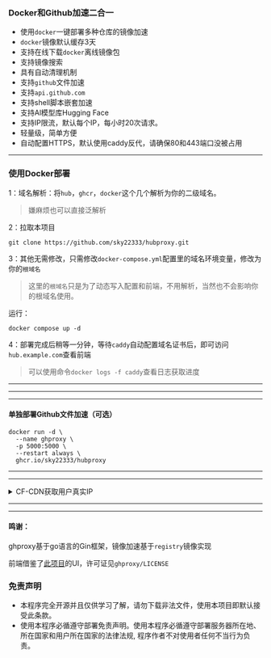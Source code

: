 ### Docker和Github加速二合一

- 使用`docker`一键部署多种仓库的镜像加速
- `docker`镜像默认缓存3天
- 支持在线下载`docker`离线镜像包
- 支持镜像搜索
- 具有自动清理机制
- 支持`github`文件加速
- 支持`api.github.com`
- 支持shell脚本嵌套加速
- 支持Al模型库Hugging Face
- 支持IP限流，默认每个IP，每小时20次请求。
- 轻量级，简单方便
- 自动配置HTTPS，默认使用caddy反代，请确保80和443端口没被占用

---

### 使用Docker部署

1：域名解析：将`hub`，`ghcr`，`docker`这个几个解析为你的二级域名。

> 嫌麻烦也可以直接泛解析


2：拉取本项目
```
git clone https://github.com/sky22333/hubproxy.git
```


3：其他无需修改，只需修改`docker-compose.yml`配置里的域名环境变量，修改为你的`根域名`

> 这里的`根域名`只是为了动态写入配置和前端，不用解析，当然也不会影响你的根域名使用。

运行：
```
docker compose up -d
```

4：部署完成后稍等一分钟，等待`caddy`自动配置域名证书后，即可访问`hub.example.com`查看前端

> 可以使用命令`docker logs -f caddy`查看日志获取进度



---
---
---

#### 单独部署Github文件加速（可选）
```
docker run -d \
  --name ghproxy \
  -p 5000:5000 \
  --restart always \
  ghcr.io/sky22333/hubproxy
```

---
---


<details>
  <summary>CF-CDN获取用户真实IP</summary>
  

-   替换`Caddyfile`配置

```
hub.{$DOMAIN} {
    reverse_proxy * ghproxy:5000 {
        header_up X-Real-IP {http.request.header.CF-Connecting-IP}
        header_up X-Forwarded-For {http.request.header.CF-Connecting-IP}
        header_up X-Forwarded-Proto {http.request.scheme}
        header_up CF-IPCountry {http.request.header.CF-IPCountry}
    }
}

docker.{$DOMAIN} {
    @v2_manifest_blob path_regexp v2_rewrite ^/v2/([^/]+)/(manifests|blobs)/(.*)$
    handle @v2_manifest_blob {
        rewrite * /v2/library/{re.v2_rewrite.1}/{re.v2_rewrite.2}/{re.v2_rewrite.3}
    }

    reverse_proxy * docker:5000 {
        header_up X-Real-IP {http.request.header.CF-Connecting-IP}
        header_up X-Forwarded-For {http.request.header.CF-Connecting-IP}
        header_up X-Forwarded-Proto {http.request.scheme}
        header_up CF-IPCountry {http.request.header.CF-IPCountry}
    }
}

ghcr.{$DOMAIN} {
    reverse_proxy * ghcr:5000 {
        header_up X-Real-IP {http.request.header.CF-Connecting-IP}
        header_up X-Forwarded-For {http.request.header.CF-Connecting-IP}
        header_up X-Forwarded-Proto {http.request.scheme}
        header_up CF-IPCountry {http.request.header.CF-IPCountry}
    }
}
```

</details>


---
---

#### 鸣谢：

ghproxy基于go语言的Gin框架，镜像加速基于`registry`镜像实现

前端借鉴了[此项目](https://github.com/WJQSERVER-STUDIO/ghproxy)的UI，许可证见`ghproxy/LICENSE`


### 免责声明

* 本程序完全开源并且仅供学习了解，请勿下载非法文件，使用本项目即默认接受此条款。
* 使用本程序必循遵守部署免责声明。使用本程序必循遵守部署服务器所在地、所在国家和用户所在国家的法律法规, 程序作者不对使用者任何不当行为负责。
